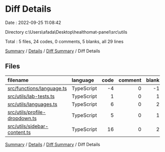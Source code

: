 # Diff Details

Date : 2022-09-25 11:08:42

Directory c:\\Users\\afada\\Desktop\\healthomat-panel\\src\\utils

Total : 5 files,  24 codes, 0 comments, 5 blanks, all 29 lines

[Summary](results.md) / [Details](details.md) / [Diff Summary](diff.md) / Diff Details

## Files
| filename | language | code | comment | blank | total |
| :--- | :--- | ---: | ---: | ---: | ---: |
| [src/functions/language.ts](/src/functions/language.ts) | TypeScript | -4 | 0 | -1 | -5 |
| [src/utils/lab-tests.ts](/src/utils/lab-tests.ts) | TypeScript | 1 | 0 | 1 | 2 |
| [src/utils/languages.ts](/src/utils/languages.ts) | TypeScript | 6 | 0 | 2 | 8 |
| [src/utils/profile-dropdown.ts](/src/utils/profile-dropdown.ts) | TypeScript | 5 | 0 | 1 | 6 |
| [src/utils/sidebar-content.ts](/src/utils/sidebar-content.ts) | TypeScript | 16 | 0 | 2 | 18 |

[Summary](results.md) / [Details](details.md) / [Diff Summary](diff.md) / Diff Details